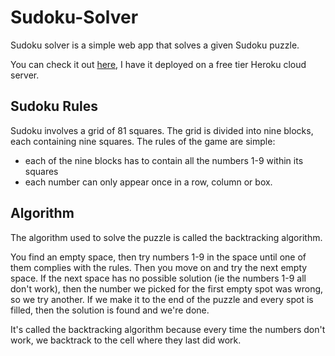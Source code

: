 # Sudoku-Solver
Sudoku solver is a simple web app that solves a given Sudoku puzzle.

You can check it out [here](https://sudoku-solver-js.herokuapp.com/), I have it deployed on a free tier Heroku cloud server.

## Sudoku Rules
Sudoku involves a grid of 81 squares.
The grid is divided into nine blocks, each containing nine squares.
The rules of the game are simple:
- each of the nine blocks has to contain all the numbers 1-9 within its squares
- each number can only appear once in a row, column or box.

## Algorithm
The algorithm used to solve the puzzle is called the backtracking algorithm.

You find an empty space, then try numbers 1-9 in the space until one of them complies with the rules.
Then you move on and try the next empty space. If the next space has no possible solution (ie the numbers 1-9 all don't work),
then the number we picked for the first empty spot was wrong, so we try another. If we make it to the end of the puzzle and every spot is filled,
then the solution is found and we're done.

It's called the backtracking algorithm because every time the numbers don't work, we backtrack to the cell where they last did work.  
